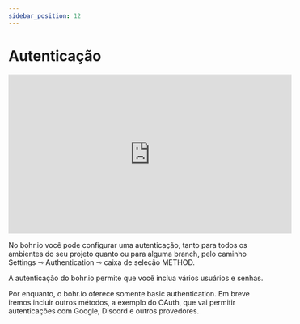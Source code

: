```yaml
---
sidebar_position: 12
---
```


# Autenticação

<div style={{textAlign: 'center'}}><iframe width="560" height="315" src="https://www.youtube.com/embed/MwbRPmeHGaI" title="YouTube video player" frameborder="0" allow="accelerometer; autoplay; clipboard-write; encrypted-media; gyroscope; picture-in-picture" allowfullscreen></iframe></div>

No bohr.io você pode configurar uma autenticação, tanto para todos os ambientes do seu projeto quanto ou para alguma branch, pelo caminho Settings ⇾ Authentication ⇾ caixa de seleção METHOD.

A autenticação do bohr.io permite que você inclua vários usuários e senhas.

Por enquanto, o bohr.io oferece somente basic authentication. Em breve iremos incluir outros métodos, a exemplo do OAuth, que vai permitir autenticações com Google, Discord e outros provedores.
